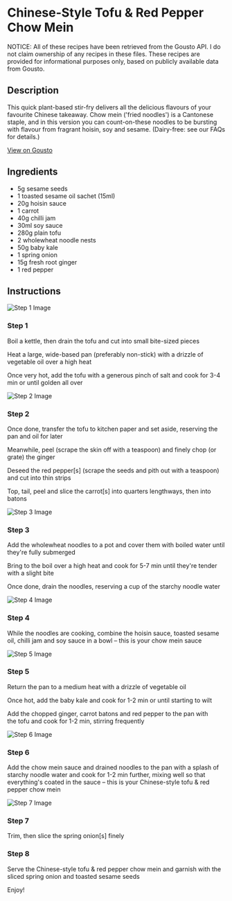 # Chinese-Style Tofu & Red Pepper Chow Mein

NOTICE: All of these recipes have been retrieved from the Gousto API. I do not claim ownership of any recipes in these files. These recipes are provided for informational purposes only, based on publicly available data from Gousto.

## Description

This quick plant-based stir-fry delivers all the delicious flavours of your favourite Chinese takeaway. Chow mein ('fried noodles') is a Cantonese staple, and in this version you can count-on-these noodles to be bursting with flavour from fragrant hoisin, soy and sesame. (Dairy-free: see our FAQs for details.)

[View on Gousto](https://www.gousto.co.uk/recipes/cookbook/chinese-style-tofu-red-pepper-chow-mein)

## Ingredients

- 5g sesame seeds
- 1 toasted sesame oil sachet (15ml)
- 20g hoisin sauce
- 1 carrot
- 40g chilli jam
- 30ml soy sauce
- 280g plain tofu
- 2 wholewheat noodle nests
- 50g baby kale
- 1 spring onion
- 15g fresh root ginger
- 1 red pepper

## Instructions

![Step 1 Image](https://production-media.gousto.co.uk/cms/recipe-step-image/1468.-step-1-x200.jpg)

### Step 1

Boil a kettle, then drain the tofu and cut into small bite-sized pieces


Heat a large, wide-based pan (preferably non-stick) with a drizzle of vegetable oil over a high heat


Once very hot, add the tofu with a generous pinch of salt and cook for 3-4 min or until golden all over

![Step 2 Image](https://production-media.gousto.co.uk/cms/recipe-step-image/1468.-step-2-x200.jpg)

### Step 2

Once done, transfer the tofu to kitchen paper and set aside, reserving the pan and oil for later


Meanwhile, peel (scrape the skin off with a teaspoon) and finely chop (or grate) the ginger


Deseed the red pepper<span class="text-danger">[s]</span> (scrape the seeds and pith out with a teaspoon) and cut into thin strips


Top, tail, peel and slice the carrot<span class="text-danger">[s]</span> into quarters lengthways, then into batons

![Step 3 Image](https://production-media.gousto.co.uk/cms/recipe-step-image/1468.-step-3-x200.jpg)

### Step 3

Add the wholewheat noodles to a pot and cover them with boiled water until they're fully submerged


Bring to the boil over a high heat and cook for 5-7 min until they're tender with a slight bite


Once done, drain the noodles, reserving a cup of the starchy noodle water

![Step 4 Image](https://production-media.gousto.co.uk/cms/recipe-step-image/1468.-step-4-x200.jpg)

### Step 4

<span class="text-highlight">While the noodles are cooking, comb</span>ine the hoisin sauce, toasted sesame oil, chilli jam and soy sauce in a bowl – this is your chow mein sauce

![Step 5 Image](https://production-media.gousto.co.uk/cms/recipe-step-image/1468.-step-5-x200.jpg)

### Step 5

Return the pan to a medium heat with a drizzle of vegetable oil


Once hot, add the baby kale and cook for 1-2 min or until starting to wilt


Add the chopped ginger, carrot batons and red pepper to the pan with the tofu and cook for 1-2 min, stirring frequently

![Step 6 Image](https://production-media.gousto.co.uk/cms/recipe-step-image/1468.-step-6-x200.jpg)

### Step 6

Add the chow mein sauce and drained noodles to the pan with a splash of starchy noodle water and cook for 1-2 min further, mixing well so that everything's coated in the sauce – this is your Chinese-style tofu &amp; red pepper chow mein

![Step 7 Image](https://production-media.gousto.co.uk/cms/recipe-step-image/1468.-step-7-x200.jpg)

### Step 7

Trim, then slice the spring onion<span class="text-danger">[s]</span> finely

### Step 8

Serve the Chinese-style tofu &amp; red pepper chow mein and garnish with the sliced spring onion and toasted sesame seeds


Enjoy!

